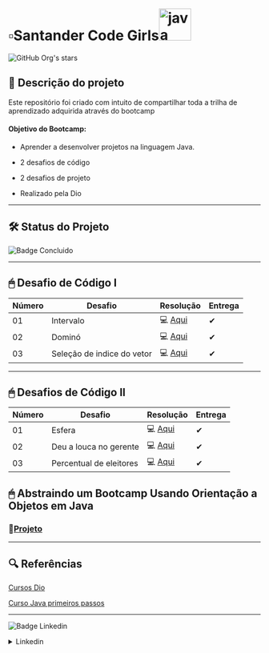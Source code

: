 
# ▫Santander Code Girls<img width="64" alt="java" src="https://user-images.githubusercontent.com/100375234/178126041-b607da6a-baf2-41e9-9723-546b1af23957.png">

  

 ![GitHub Org's stars](https://img.shields.io/github/stars/carolgazulha?style=social)

## 📍 Descrição do projeto

Este repositório foi criado com intuito de compartilhar toda a trilha de aprendizado adquirida através do bootcamp  

 #### Objetivo do Bootcamp: 

 * Aprender a desenvolver projetos na linguagem Java.
 
 * 2 desafios de código 

 * 2 desafios de projeto

 * Realizado pela Dio
 
 

____

## 🛠️ Status do Projeto

![Badge Concluido](http://img.shields.io/static/v1?label=STATUS&message=%20CONCLUIDO&color=GREEN&style=for-the-badge)
 
 
 



____



## 🖱 Desafio de Código I 

|Número |Desafio                       |Resolução     | Entrega  |
|------ |------------------------------|------------  |--------- |
| 01    |  Intervalo                   |   💻 [Aqui](https://github.com/CarolGazulha/CGS/blob/master/src/Intervalo.java)    |   ✔     |
| 02    |  Dominó                      |   💻 [Aqui](https://github.com/CarolGazulha/CGS/blob/master/src/Domino.java)       |   ✔    |
| 03    |  Seleção de indice do vetor  |   💻 [Aqui](https://github.com/CarolGazulha/CGS/blob/master/src/Main.java)         |   ✔    |        



_______


## 🖱 Desafios de Código II 

|Número |Desafio                       |Resolução     | Entrega  |
|------ |------------------------------|------------  |--------- |
| 01    |  Esfera                      |   💻 [Aqui](https://github.com/CarolGazulha/CGS/blob/master/src/Esfera.java)                  |    ✔    |         
| 02    |  Deu a louca no gerente      |   💻 [Aqui](https://github.com/CarolGazulha/CGS/blob/master/src/Gerente.java)                 |    ✔    |       
| 03    |  Percentual de eleitores     |   💻 [Aqui](https://github.com/CarolGazulha/CGS/blob/master/src/Percentual_Eleitores.java)    |    ✔    |     


## 🖱 Abstraindo um Bootcamp Usando Orientação a Objetos em Java

 ### 📁[Projeto](https://github.com/CarolGazulha/Projeto.Desafio.POO)

________________

## 🔍 Referências

[Cursos Dio](https://www.dio.me/sign-in)

[Curso Java primeiros passos](https://www.udemy.com/share/101B3G3@_T3zcKUNwx7HSLiZ4e_Tje4i1xgwLrYtc3NPf3PLZa0p3KBYEjNl5xF_IxJUzYVcjQ==/)


___
![Badge Linkedin](https://img.shields.io/badge/Rede-Linkedin-blue)
  <details><summary>Linkedin</summary>
(https://www.linkedin.com/in/caroline-gazulha/)
  </details>

